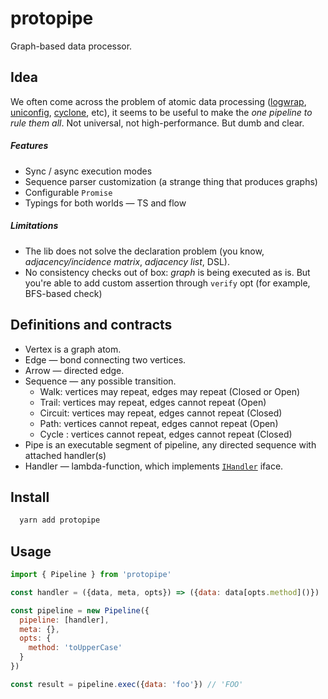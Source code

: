 # protopipe
Graph-based data processor.

## Idea
We often come across the problem of atomic data processing ([logwrap](https://github.com/qiwi/logwrap), [uniconfig](https://github.com/qiwi/uniconfig), [cyclone](https://github.com/qiwi/cyclone), etc), it seems to be useful to make the _one pipeline to rule them all_.
Not universal, not high-performance. But dumb and clear.  

##### Features
* Sync / async execution modes
* Sequence parser customization (a strange thing that produces graphs)
* Configurable `Promise`
* Typings for both worlds — TS and flow

##### Limitations
* The lib does not solve the declaration problem (you know, _adjacency/incidence matrix_, _adjacency list_, DSL).
* No consistency checks out of box: _graph_ is being executed as is. But you're able to add custom assertion through `verify` opt (for example, BFS-based check)

## Definitions and contracts
* Vertex is a graph atom.
* Edge — bond connecting two vertices.
* Arrow — directed edge.
* Sequence — any possible transition.
    * Walk: vertices may repeat, edges may repeat (Closed or Open)
    * Trail: vertices may repeat, edges cannot repeat (Open)
    * Circuit: vertices may repeat, edges cannot repeat (Closed)
    * Path: vertices cannot repeat, edges cannot repeat (Open)
    * Cycle : vertices cannot repeat, edges cannot repeat (Closed)
* Pipe is an executable segment of pipeline, any directed sequence with attached handler(s)
* Handler — lambda-function, which implements [`IHandler`](./src/main/ts/interface.ts) iface.

## Install
```bash
  yarn add protopipe
```

## Usage
```javascript
import { Pipeline } from 'protopipe'

const handler = ({data, meta, opts}) => ({data: data[opts.method]()})

const pipeline = new Pipeline({
  pipeline: [handler],
  meta: {},
  opts: {
    method: 'toUpperCase'
  }
})

const result = pipeline.exec({data: 'foo'}) // 'FOO'
```
